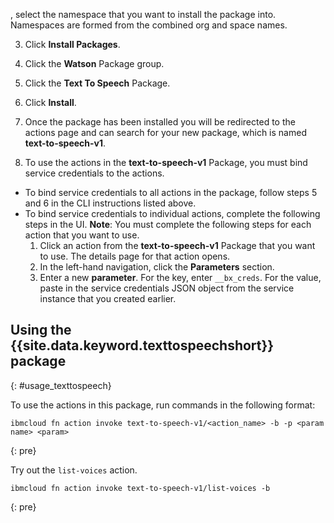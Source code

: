 , select the namespace that you want to install the package into. Namespaces are formed from the combined org and space names.

3. Click **Install Packages**.

4. Click the **Watson** Package group.

5. Click the **Text To Speech** Package.

5. Click **Install**.

6. Once the package has been installed you will be redirected to the actions page and can search for your new package, which is named **text-to-speech-v1**.

7. To use the actions in the **text-to-speech-v1** Package, you must bind service credentials to the actions.
  * To bind service credentials to all actions in the package, follow steps 5 and 6 in the CLI instructions listed above.
  * To bind service credentials to individual actions, complete the following steps in the UI. **Note**: You must complete the following steps for each action that you want to use.
    1. Click an action from the **text-to-speech-v1** Package that you want to use. The details page for that action opens.
    2. In the left-hand navigation, click the **Parameters** section.
    3. Enter a new **parameter**. For the key, enter `__bx_creds`. For the value, paste in the service credentials JSON object from the service instance that you created earlier.

## Using the {{site.data.keyword.texttospeechshort}} package
{: #usage_texttospeech}

To use the actions in this package, run commands in the following format:

```
ibmcloud fn action invoke text-to-speech-v1/<action_name> -b -p <param name> <param>
```
{: pre}

Try out the `list-voices` action.
```
ibmcloud fn action invoke text-to-speech-v1/list-voices -b
```
{: pre}
</staging>
